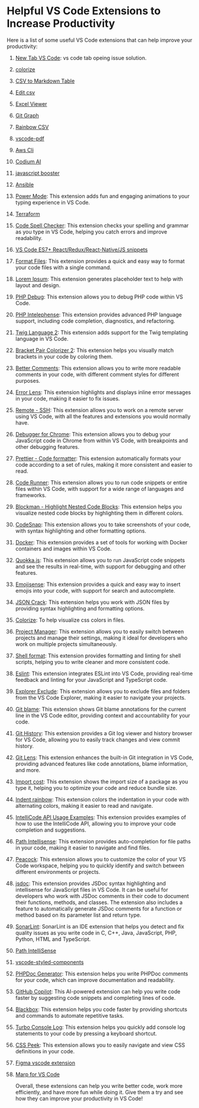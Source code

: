 # Helpful VS Code Extensions to Increase Productivity

Here is a list of some useful VS Code extensions that can help improve your productivity:

1. [New Tab VS Code](https://vscode.one/new-tab-vscode/): vs code tab opeing issue solution.
1. [colorize](https://marketplace.visualstudio.com/items?itemName=kamikillerto.vscode-colorize)
1. [CSV to Markdown Table](https://marketplace.visualstudio.com/items?itemName=phoihos.csv-to-md-table)
1. [Edit csv](https://marketplace.visualstudio.com/items?itemName=janisdd.vscode-edit-csv)
1. [Excel Viewer](https://marketplace.visualstudio.com/items?itemName=GrapeCity.gc-excelviewer)
1. [Git Graph](https://marketplace.visualstudio.com/items?itemName=mhutchie.git-graph)
1. [Rainbow CSV](https://marketplace.visualstudio.com/items?itemName=mechatroner.rainbow-csv)
1. [vscode-pdf](https://marketplace.visualstudio.com/items?itemName=tomoki1207.pdf)
1. [Aws Cli](https://marketplace.visualstudio.com/items?itemName=AmazonWebServices.aws-toolkit-vscode)
1. [Codium AI](https://marketplace.visualstudio.com/items?itemName=Codium.codium)
1. [javascript booster](https://marketplace.visualstudio.com/items?itemName=sburg.vscode-javascript-booster)
1. [Ansible](https://marketplace.visualstudio.com/items?itemName=redhat.ansible)
1. [Power Mode](https://marketplace.visualstudio.com/items?itemName=hoovercj.vscode-power-mode): This extension adds fun and engaging animations to your typing experience in VS Code.
1.  [Terraform](https://marketplace.visualstudio.com/items?itemName=HashiCorp.terraform)
1.  [Code Spell Checker](https://marketplace.visualstudio.com/items?itemName=streetsidesoftware.code-spell-checker): This extension checks your spelling and grammar as you type in VS Code, helping you catch errors and improve readability.
1.  [VS Code ES7+ React/Redux/React-Native/JS snippets](https://marketplace.visualstudio.com/items?itemName=dsznajder.es7-react-js-snippets)
1.  [Format Files](https://marketplace.visualstudio.com/items?itemName=lamartire.format-files): This extension provides a quick and easy way to format your code files with a single command.
1. [Lorem Ipsum](https://marketplace.visualstudio.com/items?itemName=Tyriar.lorem-ipsum): This extension generates placeholder text to help with layout and design.
1. [PHP Debug](https://marketplace.visualstudio.com/items?itemName=felixfbecker.php-debug): This extension allows you to debug PHP code within VS Code.
1. [PHP Intelephense](https://marketplace.visualstudio.com/items?itemName=bmewburn.vscode-intelephense-client): This extension provides advanced PHP language support, including code completion, diagnostics, and refactoring.
1. [Twig Language 2](https://marketplace.visualstudio.com/items?itemName=mblode.twig-language-2): This extension adds support for the Twig templating language in VS Code.
1. [Bracket Pair Colorizer 2](https://marketplace.visualstudio.com/items?itemName=CoenraadS.bracket-pair-colorizer-2): This extension helps you visually match brackets in your code by coloring them.
1. [Better Comments](https://marketplace.visualstudio.com/items?itemName=aaron-bond.better-comments): This extension allows you to write more readable comments in your code, with different comment styles for different purposes.
1. [Error Lens](https://marketplace.visualstudio.com/items?itemName=usernamehw.error-lens): This extension highlights and displays inline error messages in your code, making it easier to fix issues.
1. [Remote - SSH](https://marketplace.visualstudio.com/items?itemName=ms-vscode-remote.remote-ssh): This extension allows you to work on a remote server using VS Code, with all the features and extensions you would normally have.
1. [Debugger for Chrome](https://marketplace.visualstudio.com/items?itemName=msjsdiag.debugger-for-chrome): This extension allows you to debug your JavaScript code in Chrome from within VS Code, with breakpoints and other debugging features.
1. [Prettier - Code formatter](https://marketplace.visualstudio.com/items?itemName=esbenp.prettier-vscode): This extension automatically formats your code according to a set of rules, making it more consistent and easier to read.
1. [Code Runner](https://marketplace.visualstudio.com/items?itemName=formulahendry.code-runner): This extension allows you to run code snippets or entire files within VS Code, with support for a wide range of languages and frameworks.
1. [Blockman - Highlight Nested Code Blocks](https://marketplace.visualstudio.com/items?itemName=Will-stone.blockman): This extension helps you visualize nested code blocks by highlighting them in different colors.
1. [CodeSnap](https://marketplace.visualstudio.com/items?itemName=adpyke.codesnap): This extension allows you to take screenshots of your code, with syntax highlighting and other formatting options.
1. [Docker](https://marketplace.visualstudio.com/items?itemName=ms-azuretools.vscode-docker): This extension provides a set of tools for working with Docker containers and images within VS Code.
1. [Quokka.js](https://marketplace.visualstudio.com/items?itemName=WallabyJs.quokka-vscode): This extension allows you to run JavaScript code snippets and see the results in real-time, with support for debugging and other features.
1. [Emojisense](https://marketplace.visualstudio.com/items?itemName=bierner.emojisense): This extension provides a quick and easy way to insert emojis into your code, with support for search and autocomplete.
1. [JSON Crack](https://marketplace.visualstudio.com/items?itemName=adamhartford.vscode-json-crack): This extension helps you work with JSON files by providing syntax highlighting and formatting options.
1. [Colorize](https://marketplace.visualstudio.com/items?itemName=kamikillerto.vscode-colorize): To help visualize css colors in files.
1. [Project Manager](https://marketplace.visualstudio.com/items?itemName=alefragnani.project-manager): This extension allows you to easily switch between projects and manage their settings, making it ideal for developers who work on multiple projects simultaneously.
1. [Shell format](https://marketplace.visualstudio.com/items?itemName=foxundermoon.shell-format): This extension provides formatting and linting for shell scripts, helping you to write cleaner and more consistent code.
1. [Eslint](https://marketplace.visualstudio.com/items?itemName=dbaeumer.vscode-eslint): This extension integrates ESLint into VS Code, providing real-time feedback and linting for your JavaScript and TypeScript code.
1. [Explorer Exclude](https://marketplace.visualstudio.com/items?itemName=haaaad.explorer-exclude): This extension allows you to exclude files and folders from the VS Code Explorer, making it easier to navigate your projects.
1. [Git blame](https://marketplace.visualstudio.com/items?itemName=waderyan.gitblame): This extension shows Git blame annotations for the current line in the VS Code editor, providing context and accountability for your code.
1. [Git History](https://marketplace.visualstudio.com/items?itemName=donjayamanne.githistory): This extension provides a Git log viewer and history browser for VS Code, allowing you to easily track changes and view commit history.
1. [Git Lens](https://marketplace.visualstudio.com/items?itemName=eamodio.gitlens): This extension enhances the built-in Git integration in VS Code, providing advanced features like code annotations, blame information, and more.
1. [Import cost](https://marketplace.visualstudio.com/items?itemName=wix.vscode-import-cost): This extension shows the import size of a package as you type it, helping you to optimize your code and reduce bundle size.
1. [Indent rainbow](https://marketplace.visualstudio.com/items?itemName=oderwat.indent-rainbow): This extension colors the indentation in your code with alternating colors, making it easier to read and navigate.
1. [IntelliCode API Usage Examples](https://marketplace.visualstudio.com/items?itemName=VisualStudioExptTeam.vscodeintellicode-examples): This extension provides examples of how to use the IntelliCode API, allowing you to improve your code completion and suggestions.
1. [Path Intellisense](https://marketplace.visualstudio.com/items?itemName=christian-kohler.path-intellisense): This extension provides auto-completion for file paths in your code, making it easier to navigate and find files.
1. [Peacock](https://marketplace.visualstudio.com/items?itemName=johnpapa.vscode-peacock): This extension allows you to customize the color of your VS Code workspace, helping you to quickly identify and switch between different environments or projects.
1. [jsdoc](https://marketplace.visualstudio.com/items?itemName=lllllllqw.jsdoc): This extension provides JSDoc syntax highlighting and intellisense for JavaScript files in VS Code. It can be useful for developers who work with JSDoc comments in their code to document their functions, methods, and classes. The extension also includes a feature to automatically generate JSDoc comments for a function or method based on its parameter list and return type.
1. [SonarLint](https://marketplace.visualstudio.com/items?itemName=SonarSource.sonarlint-vscode): SonarLint is an IDE extension that helps you detect and fix quality issues as you write code in C, C++, Java, JavaScript, PHP, Python, HTML and TypeScript.
1. [Path IntelliSense](https://marketplace.visualstudio.com/items?itemName=christian-kohler.path-intellisense)
1. [vscode-styled-components](https://marketplace.visualstudio.com/items?itemName=styled-components.vscode-styled-components)
1. [PHPDoc Generator](https://marketplace.visualstudio.com/items?itemName=neilbrayfield.php-docblocker): This extension helps you write PHPDoc comments for your code, which can improve documentation and readability.
1. [GitHub Copilot](https://copilot.github.com/): This AI-powered extension can help you write code faster by suggesting code snippets and completing lines of code.
1. [Blackbox](https://www.useblackbox.io/search): This extension helps you code faster by providing shortcuts and commands to automate repetitive tasks.
1. [Turbo Console Log](https://marketplace.visualstudio.com/items?itemName=ChakrounAnas.turbo-console-log): This extension helps you quickly add console log statements to your code by pressing a keyboard shortcut.
1. [CSS Peek](https://marketplace.visualstudio.com/items?itemName=pranaygp.vscode-css-peek): This extension allows you to easily navigate and view CSS definitions in your code.
1. [Figma vscode extension](https://marketplace.visualstudio.com/items?itemName=figma.figma-vscode-extension)
1. [Marp for VS Code](https://marketplace.visualstudio.com/items?itemName=marp-team.marp-vscode)


    Overall, these extensions can help you write better code, work more efficiently, and have more fun while doing it. Give them a try and see how they can improve your productivity in VS Code!
